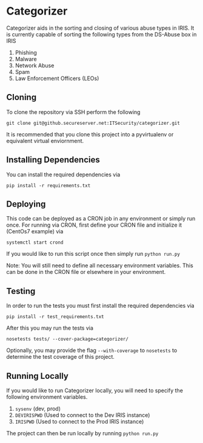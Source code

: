 # Categorizer

Categorizer aids in the sorting and closing of various abuse types in IRIS. It is currently capable of sorting the following types from the DS-Abuse box in IRIS
1. Phishing
2. Malware
3. Network Abuse
4. Spam
5. Law Enforcement Officers (LEOs)


## Cloning
To clone the repository via SSH perform the following
```
git clone git@github.secureserver.net:ITSecurity/categorizer.git
```
It is recommended that you clone this project into a pyvirtualenv or equivalent virtual enviornment.

## Installing Dependencies
You can install the required dependencies via
```
pip install -r requirements.txt
```

## Deploying
This code can be deployed as a CRON job in any environment or simply run once. For running via CRON, first define your CRON file and initialize it (CentOs7 example) via
```
systemctl start crond
```
If you would like to run this script once then simply run `python run.py`

Note: You will still need to define all necessary environment variables. This can be done in the CRON file or elsewhere in your environment.

## Testing
In order to run the tests you must first install the required dependencies via
```
pip install -r test_requirements.txt
```

After this you may run the tests via
```
nosetests tests/ --cover-package=categorizer/
```
Optionally, you may provide the flag `--with-coverage` to `nosetests` to determine the test coverage of this project.


## Running Locally
If you would like to run Categorizer locally, you will need to specify the following environment variables.
1. `sysenv` (dev, prod)
2. `DEVIRISPWD` (Used to connect to the Dev IRIS instance)
3. `IRISPWD` (Used to connect to the Prod IRIS instance)

The project can then be run locally by running `python run.py`
